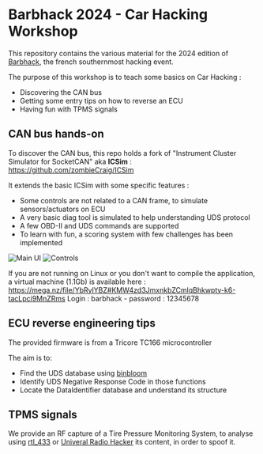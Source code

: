 # Barbhack 2024 - Car Hacking Workshop

This repository contains the various material for the 2024 edition of [Barbhack](https://www.barbhack.fr), the french southernmost hacking event. 

The purpose of this workshop is to teach some basics on Car Hacking :

- Discovering the CAN bus
- Getting some entry tips on how to reverse an ECU
- Having fun with TPMS signals

## CAN bus hands-on

To discover the CAN bus, this repo holds a fork of "Instrument Cluster Simulator for SocketCAN" aka **ICSim** : https://github.com/zombieCraig/ICSim

It extends the basic ICSim with some specific features :
* Some controls are not related to a CAN frame, to simulate sensors/actuators on ECU
* A very basic diag tool is simulated to help understanding UDS protocol
* A few OBD-II and UDS commands are supported
* To learn with fun, a scoring system with few challenges has been implemented

![Main UI](https://raw.githubusercontent.com/phil-eqtech/CH-Workshop/master/media/interface.png)
![Controls](https://raw.githubusercontent.com/phil-eqtech/CH-Workshop/master/media/controls.png)

If you are not running on Linux or you don't want to compile the application, a virtual machine (1.1Gb) is available here : https://mega.nz/file/YbRylYBZ#KMW4zd3JmxnkbZCmlqBhkwpty-k6-tacLpci9MnZRms
Login : barbhack - password : 12345678

## ECU reverse engineering tips

The provided firmware is from a Tricore TC166 microcontroller

The aim is to:

- Find the UDS database using [binbloom](https://github.com/quarkslab/binbloom)
- Identify UDS Negative Response Code in those functions
- Locate the DataIdentifier database and understand its structure

## TPMS signals

We provide an RF capture of a Tire Pressure Monitoring System, to analyse using [rtl_433](https://github.com/merbanan/rtl_433) or [Univeral Radio Hacker](https://github.com/jopohl/urh) its content, in order to spoof it.